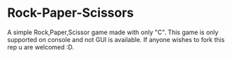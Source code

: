 # Rock-Paper-Scissors
A simple Rock,Paper,Scissor game made with only "C".
This game is only supported on console and not GUI is available.
If anyone wishes to fork this rep u are welcomed :D.
